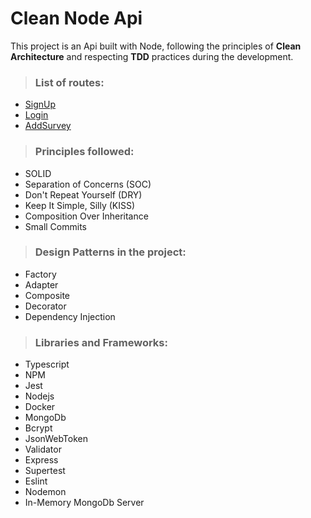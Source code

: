 # Clean Node Api

This project is an Api built with Node, following the principles of **Clean Architecture** and respecting **TDD** practices during the development.

> ### List of routes:
 - [SignUp](./docs/signup.md)
 - [Login](./docs/login.md)
 - [AddSurvey](./docs/add-survey.md)

> ### Principles followed:
- SOLID 
- Separation of Concerns (SOC)
- Don't Repeat Yourself (DRY)
- Keep It Simple, Silly (KISS)
- Composition Over Inheritance 
- Small Commits


>### Design Patterns in the project:
- Factory 
- Adapter 
- Composite 
- Decorator 
- Dependency Injection


>### Libraries and Frameworks:
- Typescript
- NPM
- Jest
- Nodejs
- Docker
- MongoDb
- Bcrypt
- JsonWebToken 
- Validator 
- Express 
- Supertest 
- Eslint 
- Nodemon 
- In-Memory MongoDb Server
